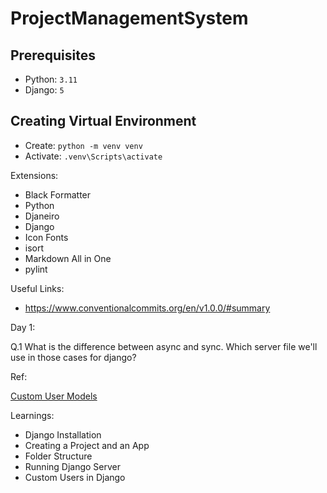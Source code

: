 # ProjectManagementSystem

## Prerequisites

- Python:  `3.11`
- Django: `5`

## Creating Virtual Environment

- Create: `python -m venv venv`
- Activate: `.venv\Scripts\activate`

Extensions:

- Black Formatter
- Python
- Djaneiro
- Django
- Icon Fonts
- isort
- Markdown All in One
- pylint

Useful Links:

- https://www.conventionalcommits.org/en/v1.0.0/#summary

Day 1:

Q.1 What is the difference between async and sync. Which server file we'll use in those cases for django?

Ref:

[Custom User Models](https://simpleisbetterthancomplex.com/tutorial/2016/07/22/how-to-extend-django-user-model.html)

Learnings:

- Django Installation
- Creating a Project and an App
- Folder Structure
- Running Django Server
- Custom Users in Django
